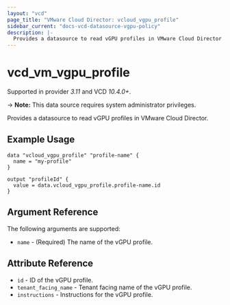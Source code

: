 ```yaml
---
layout: "vcd"
page_title: "VMware Cloud Director: vcloud_vgpu_profile"
sidebar_current: "docs-vcd-datasource-vgpu-policy"
description: |-
  Provides a datasource to read vGPU profiles in VMware Cloud Director.
---
```


# vcd\_vm\_vgpu\_profile

Supported in provider *3.11* and VCD *10.4.0+*.

-> **Note:** This data source requires system administrator privileges.

Provides a datasource to read vGPU profiles in VMware Cloud Director.

## Example Usage

```hcl
data "vcloud_vgpu_profile" "profile-name" {
  name = "my-profile"
}

output "profileId" {
  value = data.vcloud_vgpu_profile.profile-name.id
}
```
## Argument Reference

The following arguments are supported:

* `name` - (Required) The name of the vGPU profile.

## Attribute Reference

* `id` - ID of the vGPU profile.
* `tenant_facing_name` - Tenant facing name of the vGPU profile.
* `instructions` - Instructions for the vGPU profile.


